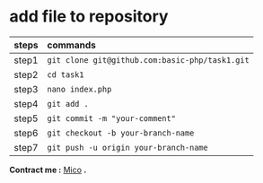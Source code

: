 # add file to repository
| steps | commands |
| :-------------: |:-------------|
|step1|`git clone git@github.com:basic-php/task1.git`| 
|step2|`cd task1`| 
|step3|`nano index.php`| 
|step4|`git add .`| 
|step5|`git commit -m "your-comment"`| 
|step6|`git checkout -b your-branch-name` | 
|step7|`git push -u origin your-branch-name`| 
**Contract me :** [Mico](https://t.me/anime19) **.**
